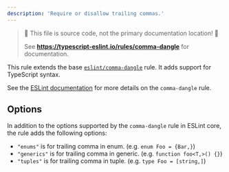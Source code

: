 ```yaml
---
description: 'Require or disallow trailing commas.'
---
```


> 🛑 This file is source code, not the primary documentation location! 🛑
>
> See **https://typescript-eslint.io/rules/comma-dangle** for documentation.

This rule extends the base [`eslint/comma-dangle`](https://eslint.org/docs/rules/comma-dangle) rule.
It adds support for TypeScript syntax.

See the [ESLint documentation](https://eslint.org/docs/rules/comma-dangle) for more details on the `comma-dangle` rule.

## Options

In addition to the options supported by the `comma-dangle` rule in ESLint core, the rule adds the following options:

- `"enums"` is for trailing comma in enum. (e.g. `enum Foo = {Bar,}`)
- `"generics"` is for trailing comma in generic. (e.g. `function foo<T,>() {}`)
- `"tuples"` is for trailing comma in tuple. (e.g. `type Foo = [string,]`)
